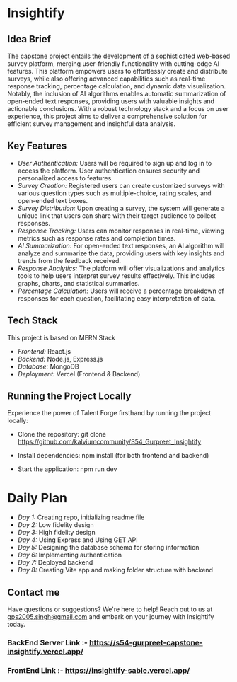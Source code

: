# Insightify

## Idea Brief

The capstone project entails the development of a sophisticated web-based survey platform, merging user-friendly functionality with cutting-edge AI features. This platform empowers users to effortlessly create and distribute surveys, while also offering advanced capabilities such as real-time response tracking, percentage calculation, and dynamic data visualization. Notably, the inclusion of AI algorithms enables automatic summarization of open-ended text responses, providing users with valuable insights and actionable conclusions. With a robust technology stack and a focus on user experience, this project aims to deliver a comprehensive solution for efficient survey management and insightful data analysis.

## Key Features

- *User Authentication:* Users will be required to sign up and log in to access the platform. User authentication ensures security and personalized access to features.
- *Survey Creation:* Registered users can create customized surveys with various question types such as multiple-choice, rating scales, and open-ended text boxes.
- *Survey Distribution:* Upon creating a survey, the system will generate a unique link that users can share with their target audience to collect responses.
- *Response Tracking:* Users can monitor responses in real-time, viewing metrics such as response rates and completion times.
- *AI Summarization:* For open-ended text responses, an AI algorithm will analyze and summarize the data, providing users with key insights and trends from the feedback received.
- *Response Analytics:* The platform will offer visualizations and analytics tools to help users interpret survey results effectively. This includes graphs, charts, and statistical summaries.
- *Percentage Calculation:* Users will receive a percentage breakdown of responses for each question, facilitating easy interpretation of data.

## Tech Stack

This project is based on MERN Stack

- *Frontend:* React.js
- *Backend:* Node.js, Express.js
- *Database:* MongoDB
- *Deployment:* Vercel (Frontend & Backend)

## Running the Project Locally

Experience the power of Talent Forge firsthand by running the project locally:

- Clone the repository: git clone https://github.com/kalviumcommunity/S54_Gurpreet_Insightify
  
- Install dependencies: npm install (for both frontend and backend)
  
- Start the application: npm run dev

# Daily Plan

- *Day 1:* Creating repo, initializing readme file
- *Day 2:* Low fidelity design
- *Day 3:* High fidelity design
- *Day 4:* Using Express and Using GET API
- *Day 5:* Designing the database schema for storing information
- *Day 6:* Implementing authentication
- *Day 7:* Deployed backend
- *Day 8:* Creating Vite app and making folder structure with backend

## Contact me 

Have questions or suggestions? We're here to help! Reach out to us at [gps2005.singh@gmail.com](mailto:gps2005.singh@gmail.com) and embark on your journey with Insightify today.

### BackEnd Server Link :- https://s54-gurpreet-capstone-insightify.vercel.app/

### FrontEnd Link :- https://insightify-sable.vercel.app/
